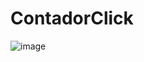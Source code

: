 # ContadorClick
![image](https://user-images.githubusercontent.com/68380237/197318657-79262136-b1c8-48c8-b4b4-64d926eb20bb.png)
